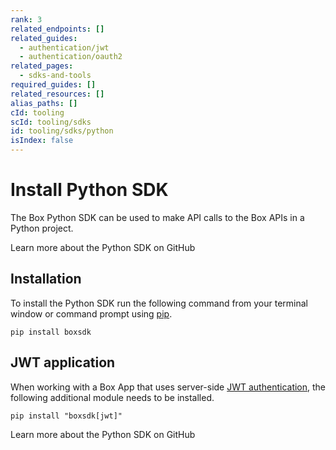 ```yaml
---
rank: 3
related_endpoints: []
related_guides:
  - authentication/jwt
  - authentication/oauth2
related_pages:
  - sdks-and-tools
required_guides: []
related_resources: []
alias_paths: []
cId: tooling
scId: tooling/sdks
id: tooling/sdks/python
isIndex: false
---
```

# Install Python SDK

The Box Python SDK can be used to make API calls to the Box APIs in a Python project.

<CTA to="https://github.com/box/box-python-sdk">
Learn more about the Python SDK on GitHub

</CTA>

## Installation

To install the Python SDK run the following command from your terminal window or command prompt using [pip][pip].

```shell
pip install boxsdk
```

## JWT application

When working with a Box App that uses server-side [JWT authentication][jwt], the following additional module needs to be installed.

```shell
pip install "boxsdk[jwt]"
```

<CTA to="https://github.com/box/box-python-sdk">
Learn more about the Python SDK on GitHub

</CTA>

[pip]: https://pypi.org/project/pip/

[jwt]: g://authentication/jwt
